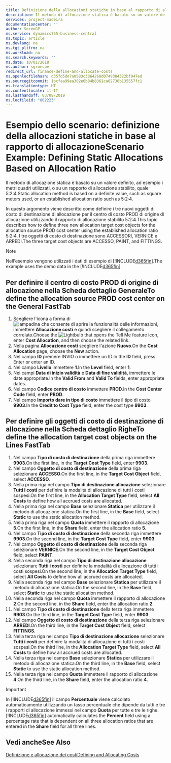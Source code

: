 ```yaml
---
title: Definizione della allocazioni statiche in base al rapporto di allocazione | Microsoft Docs
description: Il metodo di allocazione statica è basato su un valore definito, ad esempio i metri quadri utilizzati, o su un rapporto di allocazione stabilito, quale 5:2:4.
services: project-madeira
documentationcenter: ''
author: SorenGP
ms.service: dynamics365-business-central
ms.topic: article
ms.devlang: na
ms.tgt_pltfrm: na
ms.workload: na
ms.search.keywords: ''
ms.date: 10/01/2018
ms.author: sgroespe
redirect_url: finance-define-and-allocate-costs
ms.openlocfilehash: d35fd5de7a0583c3864268d0749384322bf947ed
ms.sourcegitcommit: 1bcfaa99ea302e6b84b8361ca02730b135557fc1
ms.translationtype: HT
ms.contentlocale: it-IT
ms.lasthandoff: 03/08/2019
ms.locfileid: "802223"
---
```

# <a name="scenario-example-defining-static-allocations-based-on-allocation-ratio"></a><span data-ttu-id="a9c30-103">Esempio dello scenario: definizione della allocazioni statiche in base al rapporto di allocazione</span><span class="sxs-lookup"><span data-stu-id="a9c30-103">Scenario Example: Defining Static Allocations Based on Allocation Ratio</span></span>
<span data-ttu-id="a9c30-104">Il metodo di allocazione statica è basato su un valore definito, ad esempio i metri quadri utilizzati, o su un rapporto di allocazione stabilito, quale 5:2:4.</span><span class="sxs-lookup"><span data-stu-id="a9c30-104">Static allocation method is based on a definite value, such as square meters used, or an established allocation ratio such as 5:2:4.</span></span>  

<span data-ttu-id="a9c30-105">In questo argomento viene descritto come definire i tre nuovi oggetti di costo di destinazione di allocazione per il centro di costo PROD di origine di allocazione utilizzando il rapporto di allocazione stabilito 5:2:4.</span><span class="sxs-lookup"><span data-stu-id="a9c30-105">This topic describes how to define three new allocation target cost objects for the allocation source PROD cost center using the established allocation ratio 5:2:4.</span></span> <span data-ttu-id="a9c30-106">I tre oggetti di costo di destinazione sono ACCESSORI, VERNICE e ARREDI.</span><span class="sxs-lookup"><span data-stu-id="a9c30-106">The three target cost objects are ACCESSO, PAINT, and FITTINGS.</span></span>  

> [!NOTE]  
>  <span data-ttu-id="a9c30-107">Nell'esempio vengono utilizzati i dati di esempio di [!INCLUDE[d365fin](includes/d365fin_md.md)].</span><span class="sxs-lookup"><span data-stu-id="a9c30-107">The example uses the demo data in the [!INCLUDE[d365fin](includes/d365fin_md.md)].</span></span>  

## <a name="to-define-the-allocation-source-prod-cost-center-on-the-general-fasttab"></a><span data-ttu-id="a9c30-108">Per definire il centro di costo PROD di origine di allocazione nella Scheda dettaglio Generale</span><span class="sxs-lookup"><span data-stu-id="a9c30-108">To define the allocation source PROD cost center on the General FastTab</span></span>  

1.  <span data-ttu-id="a9c30-109">Scegliere l'icona a forma di ![lampadina che consente di aprire la funzionalità delle informazioni](media/ui-search/search_small.png "Informazioni sull'operazione che si desidera eseguire"), immettere **Allocazione costi** e quindi scegliere il collegamento correlato.</span><span class="sxs-lookup"><span data-stu-id="a9c30-109">Choose the ![Lightbulb that opens the Tell Me feature](media/ui-search/search_small.png "Tell me what you want to do") icon, enter **Cost Allocation**, and then choose the related link.</span></span>  
2.  <span data-ttu-id="a9c30-110">Nella pagina **Allocazione costi** scegliere l'azione **Nuovo**.</span><span class="sxs-lookup"><span data-stu-id="a9c30-110">On the **Cost Allocation** page, choose the **New** action.</span></span>  
3.  <span data-ttu-id="a9c30-111">Nel campo **ID** premere INVIO o immettere un ID.</span><span class="sxs-lookup"><span data-stu-id="a9c30-111">In the **ID** field, press Enter or enter an ID.</span></span>  
4.  <span data-ttu-id="a9c30-112">Nel campo **Livello** immettere **1**.</span><span class="sxs-lookup"><span data-stu-id="a9c30-112">In the **Level** field, enter **1**.</span></span>  
5.  <span data-ttu-id="a9c30-113">Nei campi **Data di inizio validità** e **Data di fine validità**, immettere le date appropriate.</span><span class="sxs-lookup"><span data-stu-id="a9c30-113">In the **Valid From** and **Valid To** fields, enter appropriate dates.</span></span>  
6.  <span data-ttu-id="a9c30-114">Nel campo **Codice centro di costo** immettere **PROD**.</span><span class="sxs-lookup"><span data-stu-id="a9c30-114">In the **Cost Center Code** field, enter **PROD**.</span></span>  
7.  <span data-ttu-id="a9c30-115">Nel campo **Importo dare in tipo di costo** immettere il tipo di costo **9903**.</span><span class="sxs-lookup"><span data-stu-id="a9c30-115">In the **Credit to Cost Type** field, enter the cost type **9903**.</span></span>  

## <a name="to-define-the-allocation-target-cost-objects-on-the-lines-fasttab"></a><span data-ttu-id="a9c30-116">Per definire gli oggetti di costo di destinazione di allocazione nella Scheda dettaglio Righe</span><span class="sxs-lookup"><span data-stu-id="a9c30-116">To define the allocation target cost objects on the Lines FastTab</span></span>  

1.  <span data-ttu-id="a9c30-117">Nel campo **Tipo di costo di destinazione** della prima riga immettere **9903**.</span><span class="sxs-lookup"><span data-stu-id="a9c30-117">On the first line, in the **Target Cost Type** field, enter **9903**.</span></span>  
2.  <span data-ttu-id="a9c30-118">Nel campo **Oggetto di costo di destinazione** della prima riga selezionare **ACCESSO**.</span><span class="sxs-lookup"><span data-stu-id="a9c30-118">On the first line, in the **Target Cost Object** field, select **ACCESSO**.</span></span>  
3.  <span data-ttu-id="a9c30-119">Nella prima riga nel campo **Tipo di destinazione allocazione** selezionare **Tutti i costi** per definire la modalità di allocazione di tutti i costi sospesi.</span><span class="sxs-lookup"><span data-stu-id="a9c30-119">On the first line, in the **Allocation Target Type** field, select **All Costs** to define how all accrued costs are allocated.</span></span>  
4.  <span data-ttu-id="a9c30-120">Nella prima riga nel campo **Base** selezionare **Statica** per utilizzare il metodo di allocazione statica.</span><span class="sxs-lookup"><span data-stu-id="a9c30-120">On the first line, in the **Base** field, select **Static** to use the static allocation method.</span></span>  
5.  <span data-ttu-id="a9c30-121">Nella prima riga nel campo **Quota** immettere il rapporto di allocazione **5**.</span><span class="sxs-lookup"><span data-stu-id="a9c30-121">On the first line, in the **Share** field, enter the allocation ratio **5**.</span></span>  
6.  <span data-ttu-id="a9c30-122">Nel campo **Tipo di costo di destinazione** della seconda riga immettere **9903**.</span><span class="sxs-lookup"><span data-stu-id="a9c30-122">On the second line, in the **Target Cost Type** field, enter **9903**.</span></span>  
7.  <span data-ttu-id="a9c30-123">Nel campo **Oggetto di costo di destinazione** della seconda riga selezionare **VERNICE**.</span><span class="sxs-lookup"><span data-stu-id="a9c30-123">On the second line, in the **Target Cost Object** field, select **PAINT**.</span></span>  
8.  <span data-ttu-id="a9c30-124">Nella seconda riga nel campo **Tipo di destinazione allocazione** selezionare **Tutti i costi** per definire la modalità di allocazione di tutti i costi sospesi.</span><span class="sxs-lookup"><span data-stu-id="a9c30-124">On the second line, in the **Allocation Target Type** field, select **All Costs** to define how all accrued costs are allocated.</span></span>  
9. <span data-ttu-id="a9c30-125">Nella seconda riga nel campo **Base** selezionare **Statica** per utilizzare il metodo di allocazione statica.</span><span class="sxs-lookup"><span data-stu-id="a9c30-125">On the second line, in the **Base** field, select **Static** to use the static allocation method.</span></span>  
10. <span data-ttu-id="a9c30-126">Nella seconda riga nel campo **Quota** immettere il rapporto di allocazione **2**.</span><span class="sxs-lookup"><span data-stu-id="a9c30-126">On the second line, in the **Share** field, enter the allocation ratio **2**.</span></span>  
11. <span data-ttu-id="a9c30-127">Nel campo **Tipo di costo di destinazione** della terza riga immettere **9903**.</span><span class="sxs-lookup"><span data-stu-id="a9c30-127">On the third line, in the **Target Cost Type** field, enter **9903**.</span></span>  
12. <span data-ttu-id="a9c30-128">Nel campo **Oggetto di costo di destinazione** della terza riga selezionare **ARREDI**.</span><span class="sxs-lookup"><span data-stu-id="a9c30-128">On the third line, in the **Target Cost Object** field, select **FITTINGS**.</span></span>  
13. <span data-ttu-id="a9c30-129">Nella terza riga nel campo **Tipo di destinazione allocazione** selezionare **Tutti i costi** per definire la modalità di allocazione di tutti i costi sospesi.</span><span class="sxs-lookup"><span data-stu-id="a9c30-129">On the third line, in the **Allocation Target Type** field, select **All Costs** to define how all accrued costs are allocated.</span></span>  
14. <span data-ttu-id="a9c30-130">Nella terza riga nel campo **Base** selezionare **Statica** per utilizzare il metodo di allocazione statica.</span><span class="sxs-lookup"><span data-stu-id="a9c30-130">On the third line, in the **Base** field, select **Static** to use the static allocation method.</span></span>  
15. <span data-ttu-id="a9c30-131">Nella terza riga nel campo **Quota** immettere il rapporto di allocazione **4**.</span><span class="sxs-lookup"><span data-stu-id="a9c30-131">On the third line, in the **Share** field, enter the allocation ratio **4**.</span></span>  

> [!IMPORTANT]  
>  <span data-ttu-id="a9c30-132">In [!INCLUDE[d365fin](includes/d365fin_md.md)] il campo **Percentuale** viene calcolato automaticamente utilizzando un tasso percentuale che dipende da tutti e tre i rapporti di allocazione immessi nel campo **Quota**  per tutte e tre le righe.</span><span class="sxs-lookup"><span data-stu-id="a9c30-132">[!INCLUDE[d365fin](includes/d365fin_md.md)] automatically calculates the **Percent** field using a percentage rate that is dependent on all three allocation ratios that are entered in the **Share** field for all three lines.</span></span>  

## <a name="see-also"></a><span data-ttu-id="a9c30-133">Vedi anche</span><span class="sxs-lookup"><span data-stu-id="a9c30-133">See Also</span></span>  
[<span data-ttu-id="a9c30-134">Definizione e allocazione dei costi</span><span class="sxs-lookup"><span data-stu-id="a9c30-134">Defining and Allocating Costs</span></span>](finance-define-and-allocate-costs.md)   

